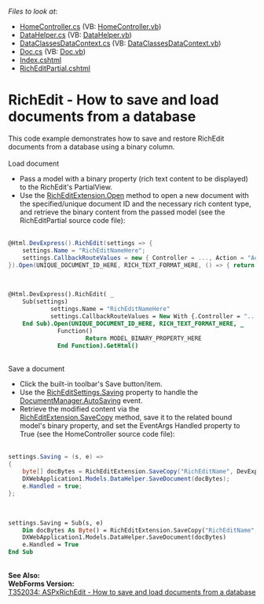 <!-- default file list -->
*Files to look at*:

* [HomeController.cs](./CS/DXWebApplication1/Controllers/HomeController.cs) (VB: [HomeController.vb](./VB/DXWebApplication1/Controllers/HomeController.vb))
* [DataHelper.cs](./CS/DXWebApplication1/Models/DataHelper.cs) (VB: [DataHelper.vb](./VB/DXWebApplication1/Models/DataHelper.vb))
* [DataClassesDataContext.cs](./CS/DXWebApplication1/Models/EF/DataClassesDataContext.cs) (VB: [DataClassesDataContext.vb](./VB/DXWebApplication1/Models/EF/DataClassesDataContext.vb))
* [Doc.cs](./CS/DXWebApplication1/Models/EF/Doc.cs) (VB: [Doc.vb](./VB/DXWebApplication1/Models/EF/Doc.vb))
* [Index.cshtml](./CS/DXWebApplication1/Views/Home/Index.cshtml)
* [RichEditPartial.cshtml](./CS/DXWebApplication1/Views/Home/RichEditPartial.cshtml)
<!-- default file list end -->
# RichEdit - How to save and load documents from a database


This code example demonstrates how to save and restore RichEdit documents from a database using a binary column.<br><br>Load document

* Pass a model with a binary property (rich text content to be displayed) to the RichEdit's PartialView.
* Use the <a href="https://documentation.devexpress.com/#AspNet/DevExpressWebMvcRichEditExtension_Opentopic">RichEditExtension.Open</a> method to open a new document with the specified/unique document ID and the necessary rich content type, and retrieve the binary content from the passed model (see the RichEditPartial source code file):<br><br>

```cs
@Html.DevExpress().RichEdit(settings => {
    settings.Name = "RichEditNameHere";
    settings.CallbackRouteValues = new { Controller = ..., Action = "ActionMethodThatHandlesRichEditCallbacks" };
}).Open(UNIQUE_DOCUMENT_ID_HERE, RICH_TEXT_FORMAT_HERE, () => { return MODEL_BINARY_PROPERTY_HERE; }).GetHtml()
```

<br>

```vb
@Html.DevExpress().RichEdit( _
    Sub(settings)
            settings.Name = "RichEditNameHere"
            settings.CallbackRouteValues = New With {.Controller = "...", .Action = "ActionMethodThatHandlesRichEditCallbacks"}
    End Sub).Open(UNIQUE_DOCUMENT_ID_HERE, RICH_TEXT_FORMAT_HERE, _
              Function()
                      Return MODEL_BINARY_PROPERTY_HERE
              End Function).GetHtml()
```

<br>Save a document

* Click the built-in toolbar's Save button/item.
* Use the <a href="https://docs.devexpress.com/AspNetMvc/DevExpress.Web.Mvc.RichEditSettings.Saving">RichEditSettings.Saving</a> property to handle the <a href="https://documentation.devexpress.com/AspNet/DevExpressWebOfficeDocumentManager_AutoSavingtopic.aspx">DocumentManager.AutoSaving</a> event.
* Retrieve the modified content via the <a href="https://documentation.devexpress.com/#AspNet/DevExpressWebMvcRichEditExtension_SaveCopytopic">RichEditExtension.SaveCopy</a> method, save it to the related bound model's binary property, and set the EventArgs Handled property to True (see the HomeController source code file):<br><br>

```cs
settings.Saving = (s, e) =>
{
    byte[] docBytes = RichEditExtension.SaveCopy("RichEditName", DevExpress.XtraRichEdit.DocumentFormat.Rtf);
    DXWebApplication1.Models.DataHelper.SaveDocument(docBytes);
    e.Handled = true;
};
```

<br>

```vb
settings.Saving = Sub(s, e)
    Dim docBytes As Byte() = RichEditExtension.SaveCopy("RichEditName", DevExpress.XtraRichEdit.DocumentFormat.Rtf)
    DXWebApplication1.Models.DataHelper.SaveDocument(docBytes)
    e.Handled = True
End Sub
```

<br><strong>See Also:</strong><br><strong>WebForms Version:</strong><br><a href="https://www.devexpress.com/Support/Center/p/T352034">T352034: ASPxRichEdit - How to save and load documents from a database</a>‌

<br/>


